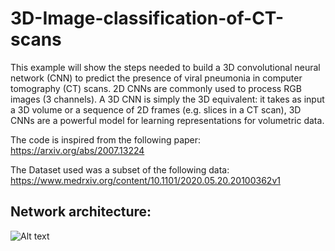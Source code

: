# 3D-Image-classification-of-CT-scans
This example will show the steps needed to build a 3D convolutional neural network (CNN) to predict the presence of viral pneumonia in computer tomography (CT) scans. 2D CNNs are commonly used to process RGB images (3 channels). A 3D CNN is simply the 3D equivalent: it takes as input a 3D volume or a sequence of 2D frames (e.g. slices in a CT scan), 3D CNNs are a powerful model for learning representations for volumetric data.

The code is inspired from the following paper: https://arxiv.org/abs/2007.13224

The Dataset used was a subset of the following data: https://www.medrxiv.org/content/10.1101/2020.05.20.20100362v1

## Network architecture:
![Alt text](relative/path/to/img.jpg?raw=true "Title")
